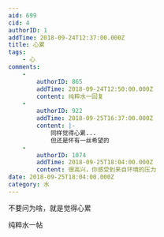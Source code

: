 ```yaml
---
aid: 699
cid: 4
authorID: 1
addTime: 2018-09-24T12:37:00.000Z
title: 心累
tags:
    - 心
comments:
    -
        authorID: 865
        addTime: 2018-09-24T12:50:00.000Z
        content: 纯粹水一回复
    -
        authorID: 922
        addTime: 2018-09-25T16:37:00.000Z
        content: |-
            同样觉得心累...  
            但还是怀有一丝希望的
    -
        authorID: 1074
        addTime: 2018-09-25T18:04:00.000Z
        content: 很高兴，你感受到来自环境的压力
date: 2018-09-25T18:04:00.000Z
category: 水
---
```


不要问为啥，就是觉得心累

纯粹水一帖
